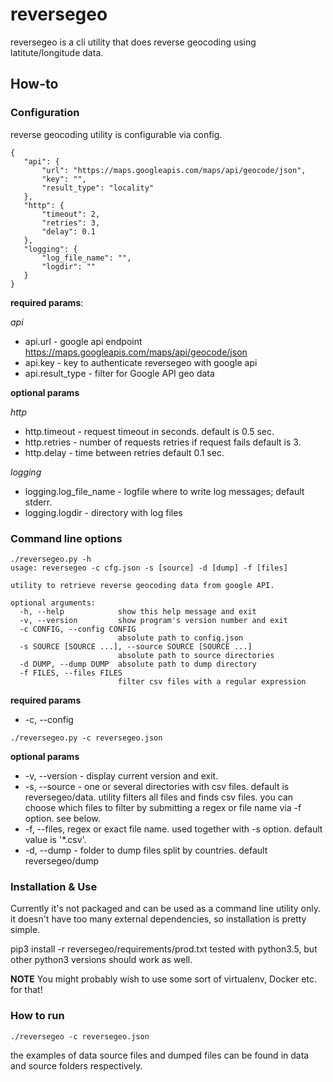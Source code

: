# reversegeo

 reversegeo is a cli utility that does reverse geocoding using latitute/longitude data.
 
 ## How-to
 
 ### Configuration
 reverse geocoding utility is configurable via config. 
 
 ```
 {
    "api": {
        "url": "https://maps.googleapis.com/maps/api/geocode/json",
        "key": "",
        "result_type": "locality"
    },
    "http": {
        "timeout": 2,
        "retries": 3,
        "delay": 0.1
    },
    "logging": {
        "log_file_name": "",
        "logdir": ""
    }
}
 ```
 
 **required params**:
 
 *api*
 
  - api.url  - google api endpoint https://maps.googleapis.com/maps/api/geocode/json
  - api.key  - key to authenticate reversegeo with google api
  - api.result_type - filter for Google API geo data
  
 **optional params**
 
 *http*
 
 - http.timeout - request timeout in seconds. default is 0.5 sec.
 - http.retries - number of requests retries if request fails default is 3.
 - http.delay - time between retries default 0.1 sec.
 
 *logging*
- logging.log_file_name - logfile where to write log messages; default stderr.
- logging.logdir - directory with log files

### Command line options


```
./reversegeo.py -h
usage: reversegeo -c cfg.json -s [source] -d [dump] -f [files]

utility to retrieve reverse geocoding data from google API.

optional arguments:
  -h, --help            show this help message and exit
  -v, --version         show program's version number and exit
  -c CONFIG, --config CONFIG
                        absolute path to config.json
  -s SOURCE [SOURCE ...], --source SOURCE [SOURCE ...]
                        absolute path to source directories
  -d DUMP, --dump DUMP  absolute path to dump directory
  -f FILES, --files FILES
                        filter csv files with a regular expression

```

**required params**

- -c, --config
```
./reversegeo.py -c reversegeo.json
``` 

**optional params**  
  
 - -v, --version - display current version and exit.
 - -s, --source - one or several directories with csv files. 
    default is reversegeo/data. utility filters all files and finds csv files.
    you can choose which files to filter by submitting a regex or file name via
    -f option. see below.
 - -f, --files, regex or exact file name. used together with -s option. default value is '*.csv'.  
 - -d, --dump - folder to dump files split by countries. default reversegeo/dump
 
 ### Installation & Use
 
 Currently it's not packaged and can be used as a command line utility only.
 it doesn't have too many external dependencies, so installation is pretty simple.
 
 pip3 install -r reversegeo/requirements/prod.txt
 tested with python3.5, but other python3 versions should work as well.
 
 **NOTE**
 You might probably wish to use some sort of virtualenv, Docker etc. for that!
 
 ### How to run
 
 ```
 ./reversegeo -c reversegeo.json
 ```
 
 the examples of data source files and dumped files can be found in data and 
 source folders respectively. 

